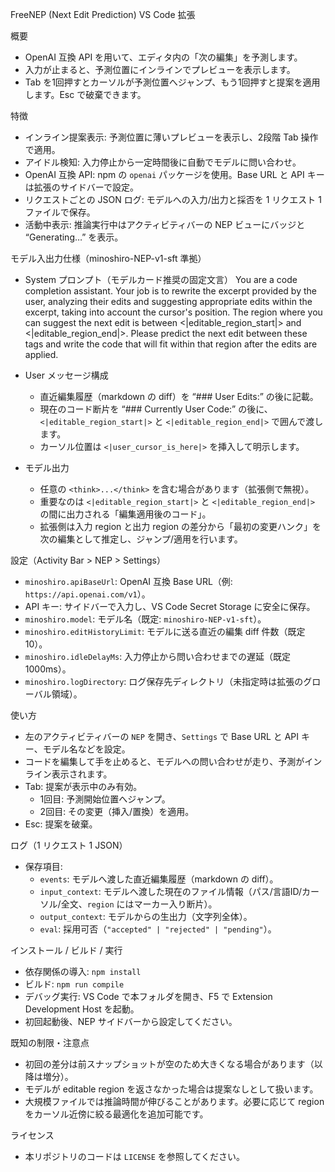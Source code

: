 FreeNEP (Next Edit Prediction) VS Code 拡張

概要

- OpenAI 互換 API を用いて、エディタ内の「次の編集」を予測します。
- 入力が止まると、予測位置にインラインでプレビューを表示します。
- Tab を1回押すとカーソルが予測位置へジャンプ、もう1回押すと提案を適用します。Esc で破棄できます。

特徴

- インライン提案表示: 予測位置に薄いプレビューを表示し、2段階 Tab 操作で適用。
- アイドル検知: 入力停止から一定時間後に自動でモデルに問い合わせ。
- OpenAI 互換 API: npm の `openai` パッケージを使用。Base URL と API キーは拡張のサイドバーで設定。
- リクエストごとの JSON ログ: モデルへの入力/出力と採否を 1 リクエスト 1 ファイルで保存。
- 活動中表示: 推論実行中はアクティビティバーの NEP ビューにバッジと “Generating…” を表示。

モデル入出力仕様（minoshiro-NEP-v1-sft 準拠）

- System プロンプト（モデルカード推奨の固定文言）
  You are a code completion assistant. Your job is to rewrite the excerpt provided by the user, analyzing their edits and suggesting appropriate edits within the excerpt, taking into account the cursor's position.
  The region where you can suggest the next edit is between <|editable_region_start|> and <|editable_region_end|>. Please predict the next edit between these tags and write the code that will fit within that region after the edits are applied.

- User メッセージ構成
  - 直近編集履歴（markdown の diff）を “### User Edits:” の後に記載。
  - 現在のコード断片を “### Currently User Code:” の後に、`<|editable_region_start|>` と `<|editable_region_end|>` で囲んで渡します。
  - カーソル位置は `<|user_cursor_is_here|>` を挿入して明示します。

- モデル出力
  - 任意の `<think>...</think>` を含む場合があります（拡張側で無視）。
  - 重要なのは `<|editable_region_start|>` と `<|editable_region_end|>` の間に出力される「編集適用後のコード」。
  - 拡張側は入力 region と出力 region の差分から「最初の変更ハンク」を次の編集として推定し、ジャンプ/適用を行います。

設定（Activity Bar > NEP > Settings）

- `minoshiro.apiBaseUrl`: OpenAI 互換 Base URL（例: `https://api.openai.com/v1`）。
- API キー: サイドバーで入力し、VS Code Secret Storage に安全に保存。
- `minoshiro.model`: モデル名（既定: `minoshiro-NEP-v1-sft`）。
- `minoshiro.editHistoryLimit`: モデルに送る直近の編集 diff 件数（既定 10）。
- `minoshiro.idleDelayMs`: 入力停止から問い合わせまでの遅延（既定 1000ms）。
- `minoshiro.logDirectory`: ログ保存先ディレクトリ（未指定時は拡張のグローバル領域）。

使い方

- 左のアクティビティバーの `NEP` を開き、`Settings` で Base URL と API キー、モデル名などを設定。
- コードを編集して手を止めると、モデルへの問い合わせが走り、予測がインライン表示されます。
- Tab: 提案が表示中のみ有効。
  - 1回目: 予測開始位置へジャンプ。
  - 2回目: その変更（挿入/置換）を適用。
- Esc: 提案を破棄。

ログ（1 リクエスト 1 JSON）

- 保存項目:
  - `events`: モデルへ渡した直近編集履歴（markdown の diff）。
  - `input_context`: モデルへ渡した現在のファイル情報（パス/言語ID/カーソル/全文、`region` にはマーカー入り断片）。
  - `output_context`: モデルからの生出力（文字列全体）。
  - `eval`: 採用可否（`"accepted" | "rejected" | "pending"`）。

インストール / ビルド / 実行

- 依存関係の導入: `npm install`
- ビルド: `npm run compile`
- デバッグ実行: VS Code で本フォルダを開き、F5 で Extension Development Host を起動。
- 初回起動後、NEP サイドバーから設定してください。

既知の制限・注意点

- 初回の差分は前スナップショットが空のため大きくなる場合があります（以降は増分）。
- モデルが editable region を返さなかった場合は提案なしとして扱います。
- 大規模ファイルでは推論時間が伸びることがあります。必要に応じて region をカーソル近傍に絞る最適化を追加可能です。

ライセンス

- 本リポジトリのコードは `LICENSE` を参照してください。
